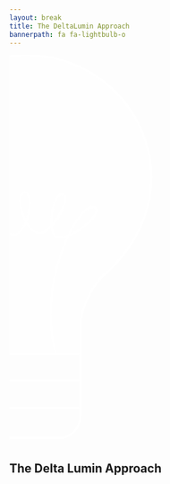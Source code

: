 ```yaml
---
layout: break
title: The DeltaLumin Approach
bannerpath: fa fa-lightbulb-o
---
```


<style>


</style>
<div class="bulb">
	<svg x="0px" y="0px" viewBox="550 50 800 1100">
		<g id="fill" opacity="0.5">
			<g>
				<path fill="#FFFFFF" d="M596.8,51.1c312.2,0,498.2,378,219.1,622.9c-35.9,32.6-64.5,100.4-64.5,141v79.2L439,893.8V815
					c0-53-38.4-117.4-67-141C69.1,394.6,318.1,51.1,594.1,51.1H596.8z"/>
			</g>
		</g>
		<g id="bulb">
			<path fill="none" stroke="#FFFFFF" stroke-width="6" stroke-miterlimit="10" d="M497.8,1132.1h84h105.3h2.2
				c34.3,0,62.1-27.8,62.1-62.1V815c0-40.6,28.6-108.4,64.5-141c279.1-244.9,93.1-622.9-219.1-622.9h-2.7
				c-276,0-525,343.5-222.1,622.9c28.6,23.6,67,88,67,141v255c0,34.3,27.8,62.1,62.1,62.1"/>
		</g>
		<g id="lines">
			<line fill="none" stroke="#FFFFFF" stroke-width="6" stroke-miterlimit="10" x1="439" y1="893.8" x2="751.4" y2="893.8"/>
			<line fill="none" stroke="#FFFFFF" stroke-width="6" stroke-miterlimit="10" x1="439" y1="969.4" x2="751.4" y2="969.4"/>
			<line fill="none" stroke="#FFFFFF" stroke-width="6" stroke-miterlimit="10" x1="439" y1="1046.9" x2="751.4" y2="1046.9"/>
		</g>
		<g id="fillament">
			<path fill="none" stroke="#FFFFFF" stroke-width="6" stroke-miterlimit="10" d="M506.4,893.8c47-140-56.7-447.8-94-429.3
			c-35,16.4,57.5,115.4,89,97.4c26-11.8,34.8-120.1,1-117c-32,12.2,26.9,119.2,63,112.2l-3,0.1c34.9,5.6,63.2-114,32-119.1
			c-30,0-5.2,99.2,32,114c38.9,15.2,100-96,76.2-107.2c-30.4-8.8-46.2,102.2-21,117c29.8,21.2,136.8-60,111-81
			c-41.2-24.8-168.2,209.2-111,411"/>
		</g>
	</svg>
</div>
<h2>The Delta Lumin Approach</h2>



<script src="../js/jquery-2.1.4.min.js"></script>
